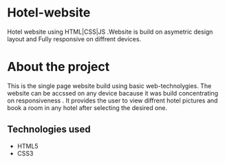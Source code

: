 # Hotel-website
Hotel website using HTML|CSS|JS .Website is build on asymetric design layout and Fully responsive on diffrent devices.

# About the project
This is the single page website build using basic web-technolygies. The website can be accssed on any device bacause it was build concentrating on responsiveness . 
It provides the user to view diffrent hotel pictures and book a room in any hotel after selecting the desired one.

## Technologies used
* HTML5
* CSS3


